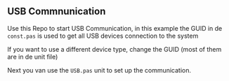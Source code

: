 ## USB Commnunication

Use this Repo to start USB Communication, in this example the GUID in de `const.pas` is used to get all USB devices connection to the system

If you want to use a different device type, change the GUID (most of them are in de unit file)

Next you van use the `USB.pas` unit to set up the communication.